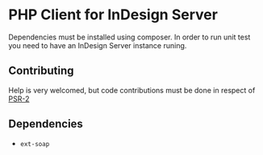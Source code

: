 PHP Client for InDesign Server
==============================

Dependencies  must be installed using composer. In order to run unit test you need to have an InDesign Server instance runing.

Contributing
------------
Help is very welcomed, but code contributions must be done in respect of [PSR-2](https://github.com/php-fig/fig-standards/blob/master/accepted/PSR-2-coding-style-guide.md)

Dependencies
------------
- `ext-soap`

